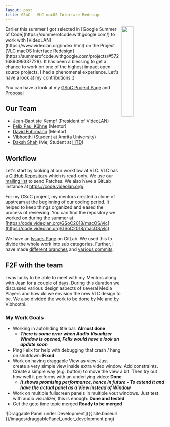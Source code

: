 ```yaml
---
layout: post
title: GSoC - VLC macOS Interface Redesign
---
```

<img align="right" src="{{ site.baseurl }}/images/vlc_logo.png" width="27%" height="27%">
Earlier this summer I got selected in [Google Summer of Code](https://summerofcode.withgoogle.com/) to work with [VideoLAN](https://www.videolan.org/index.html) on the Project [VLC macOS Interface Redesign](https://summerofcode.withgoogle.com/projects/#5721689099337728). It has been a blessing to get a chance to work on one of the highest impact open source projects. I had a phenomenal experience. Let's have a look at my contributions :)

You can have a look at my [GSoC Project Page]() and [Proposal]()

## Our Team
* [Jean-Baptiste Kempf](https://code.videolan.org/jbk) (President of VideoLAN)
* [Felix Paul Kühne](https://code.videolan.org/fkuehne) (Mentor)
* [David Fuhrmann](https://code.videolan.org/dfuhrmann) (Mentor)
* [Vibhoothi](https://code.videolan.org/vibhoothiiaanand) (Student at Amrita University)
* [Daksh Shah](https://code.videolan.org/Daksh) (Me, Student at [IIITD](https://iiitd.ac.in/))


## Workflow
Let's start by looking at our workflow at VLC. VLC has a [GitHub Repository](https://github.com/videolan/vlc) which is read-only.  We use our [mailing list](https://wiki.videolan.org/Sending_Patches_VLC/) to send Patches. We also have a GitLab instance at https://code.videolan.org/.

For my GSoC project, my mentors created a clone of upstream at the beginning of our coding period. It helped to keep things organized and eased the process of reviewing. You can find the repository we worked on during the summer at [https://code.videolan.org/GSoC2018/macOS/vlc](https://code.videolan.org/GSoC2018/macOS/vlc)

We have an [Issues Page](https://code.videolan.org/GSoC2018/macOS/vlc/issues?scope=all&utf8=%E2%9C%93&state=opened) on GitLab. We used this to divide the whole work into sub categories. Further, I have made [different branches](https://code.videolan.org/GSoC2018/macOS/vlc/branches/all) and [various commits](https://code.videolan.org/Daksh).

## F2F with the team
I was lucky to be able to meet with my Mentors along with Jean for a couple of days. During this duration we discussed various design aspects of several Media Players and how do we envision the new VLC design to be. We also divided the work to be done by Me and by Vibhoothi.
### My Work Goals
* Working in autohiding title bar: **Almost done**
  * **_There is some error when Audio Visualizer Window is opened, Felix would have a look an update soon_**
* Ping Felix for help with debugging that crash / hang on shutdown: **Fixed**
* Work on having draggable View as view: Just create a very simple view inside extra video window. Add constraints. Create a simple way (e.g. button) to move the view a bit. Then try out how well it performs with an underlying video: **Done**
  * **_It shows promising performance, hence in future - To extend it and have the actual panel as a View instead of Window_**
* Work on multiple fullscreen panels in multiple vout windows. Just test with audio visualizer, this is enough: **Done and tested**
* Get the goto time topic merged **Ready to be merged**


![Draggable Panel under Development]({{ site.baseurl }}/images/draggablePanel_under_development.png)
